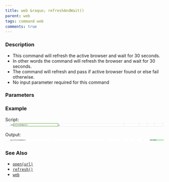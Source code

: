 ```yaml
---
title: web &raquo; refreshAndWait()
parent: web
tags: command web
comments: true
---
```


### Description

- This command will refresh the active browser and wait for 30 seconds.
- In other words the command will refresh the browser and wait for 30 seconds.
- The command will refresh and pass if active browser found or else fail otherwise.
- No input parameter required for this command

### Parameters

### Example

Script:<br/>
![](image/refreshAndWait_01.png)

Output:<br/>
![](image/refreshAndWait_02.png)

### See Also

- [`open(url)`](open(url))
- [`refresh()`](refresh())
- [`web`](index)